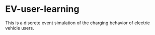 # EV-user-learning
This is a discrete event simulation of the charging behavior of electric vehicle users.
